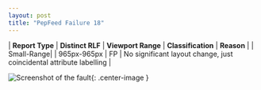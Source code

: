 ```yaml
---
layout: post
title: "PepFeed Failure 18"
---
```

| **Report Type** | **Distinct RLF** | **Viewport Range** | **Classification** | **Reason** |
| Small-Range|  | 965px-965px | FP | No significant layout change, just coincidental attribute labelling | 

![Screenshot of the fault](../../../assets/images/PepFeed/fault18/smallrangeWidth965.png){: .center-image }
